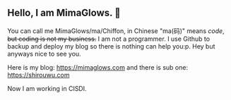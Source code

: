 ## Hello, I am MimaGlows. 👋

You can call me MimaGlows/ma/Chiffon, in Chinese "ma(码)" means *code*, ~~but coding is not my business.~~
I am not a programmer. I use Github to backup and deploy my blog so there is nothing can help you:p.
Hey but anyways nice to see you.

Here is my blog: https://mimaglows.com
and there is sub one: https://shirouwu.com

Now I am working in CISDI.
